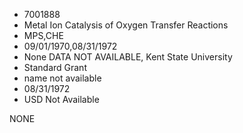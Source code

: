 * 7001888
* Metal Ion Catalysis of Oxygen Transfer Reactions
* MPS,CHE
* 09/01/1970,08/31/1972
* None   DATA NOT AVAILABLE, Kent State University
* Standard Grant
*   name not available
* 08/31/1972
* USD Not Available

NONE